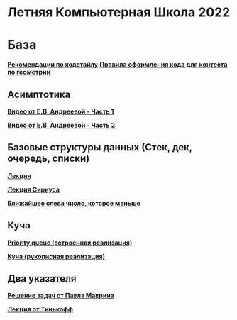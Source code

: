 # Летняя Компьютерная Школа 2022

# База

**[Рекомендации по кодстайлу](https://github.com/haqa-ru/lksh-2022/blob/main/codestyle-notations.md)**
**[Правила оформления кода для контеста по геометрии](https://github.com/haqa-ru/lksh-2022/blob/main/Geometry_code_style.pdf)**

## Асимптотика
**[Видео от Е.В. Андреевой - Часть 1](https://www.youtube.com/watch?v=Snyn7EqHJME)**

**[Видео от Е.В. Андреевой - Часть 2](https://www.youtube.com/watch?v=Q63qTiLOCsY)**

## Базовые структуры данных (Стек, дек, очередь, списки)
**[Лекция](https://github.com/haqa-ru/lksh-2022/blob/main/stack.md)**

**[Лекция Сириуса](https://www.youtube.com/watch?v=YtNH8ZnoBqU)**

**[Ближайшее слева число, которое меньше](https://vk.com/@-200345134-truk-poisk-blizhaishego-sleva-chisla-kotoroe-menshe-tekusche)**

## Куча
**[Priority queue (встроенная реализация)](https://en.cppreference.com/w/cpp/container/priority_queue)**

**[Куча (рукописная реализация)](https://neerc.ifmo.ru/wiki/index.php?title=Двоичная_куча)**

## Два указателя
**[Решение задач от Павла Маврина](https://www.youtube.com/watch?v=MyWNZJ10zIU)**

**[Лекция от Тинькофф](https://youtu.be/V5GTDhdUjLQ)**
